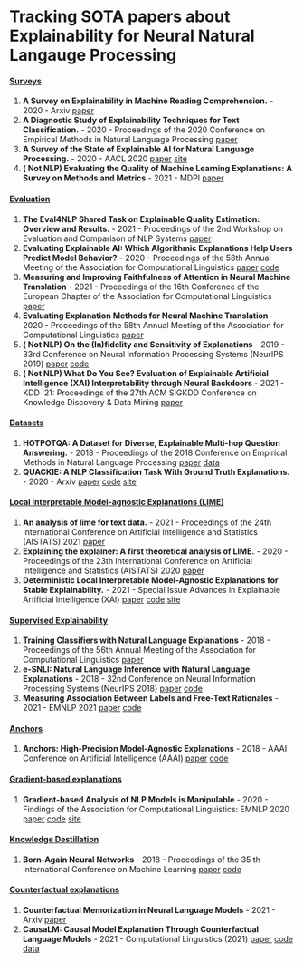 # Tracking SOTA papers about Explainability for Neural Natural Langauge Processing


#### [Surveys](#content)
1. **A Survey on Explainability in Machine Reading Comprehension.** - 2020 - Arxiv [paper](https://arxiv.org/abs/2010.00389)
2. **A Diagnostic Study of Explainability Techniques for Text Classification.** - 2020 - Proceedings of the 2020 Conference on Empirical Methods in Natural Language Processing [paper](https://aclanthology.org/2020.emnlp-main.263.pdf) 
3. **A Survey of the State of Explainable AI for Natural Language Processing.** - 2020 - AACL 2020 [paper](https://arxiv.org/abs/2010.00711) [site](https://xainlp2020.github.io/xainlp/)
4. **( Not NLP) Evaluating the Quality of Machine Learning Explanations: A Survey on Methods and Metrics** - 2021 - MDPI [paper](https://www.mdpi.com/2079-9292/10/5/593)  



#### [Evaluation](#content)

1. **The Eval4NLP Shared Task on Explainable Quality Estimation: Overview and Results.** - 2021 - Proceedings of the 2nd Workshop on Evaluation and Comparison of NLP Systems [paper](https://aclanthology.org/2021.eval4nlp-1.17.pdf)
2. **Evaluating Explainable AI: Which Algorithmic Explanations Help Users Predict Model Behavior?** - 2020 - Proceedings of the 58th Annual Meeting of the Association for Computational Linguistics [paper](https://aclanthology.org/2020.acl-main.491.pdf) [code](https://github.com/peterbhase/InterpretableNLP-ACL2020)
3. **Measuring and Improving Faithfulness of Attention in Neural Machine Translation** - 2021 - Proceedings of the 16th Conference of the European Chapter of the Association for Computational Linguistics [paper](https://aclanthology.org/2021.eacl-main.243.pdf)
4. **Evaluating Explanation Methods for Neural Machine Translation** - 2020 - Proceedings of the 58th Annual Meeting of the Association for Computational Linguistics [paper](https://aclanthology.org/2020.acl-main.35.pdf)
5. **( Not NLP) On the (In)fidelity and Sensitivity of Explanations** - 2019 - 33rd Conference on Neural Information Processing Systems (NeurIPS 2019) [paper](https://papers.nips.cc/paper/2019/file/a7471fdc77b3435276507cc8f2dc2569-Paper.pdf)  [code](https://github.com/chihkuanyeh/saliency_evaluation)
6. **( Not NLP) What Do You See? Evaluation of Explainable Artificial Intelligence (XAI) Interpretability through Neural Backdoors** - 2021 - KDD '21: Proceedings of the 27th ACM SIGKDD Conference on Knowledge Discovery & Data Mining [paper](https://dl.acm.org/doi/10.1145/3447548.3467213)  




#### [Datasets](#content)

1. **HOTPOTQA: A Dataset for Diverse, Explainable Multi-hop Question Answering.** - 2018 - Proceedings of the 2018 Conference on Empirical Methods in Natural Language Processing [paper](https://aclanthology.org/D18-1259/) [data](https://hotpotqa.github.io/)
2. **QUACKIE: A NLP Classification Task With Ground Truth Explanations.** - 2020 - Arxiv [paper](https://aclanthology.org/D18-1259/) [code](https://github.com/axa-rev-research/quackie)  [site](https://axa-rev-research.github.io/quackie/)

#### [Local Interpretable Model-agnostic Explanations (LIME)](#content)

1. **An analysis of lime for text data.** - 2021 - Proceedings of the 24th International Conference on Artificial Intelligence and Statistics (AISTATS) 2021 [paper](http://proceedings.mlr.press/v130/mardaoui21a/mardaoui21a.pdf) 
2. **Explaining the explainer: A first theoretical analysis of LIME.** - 2020 - Proceedings of the 23th International Conference on Artificial Intelligence and Statistics (AISTATS) 2020 [paper](http://proceedings.mlr.press/v108/garreau20a/garreau20a.pdf) 
3. **Deterministic Local Interpretable Model-Agnostic Explanations for Stable Explainability.** - 2021 - Special Issue Advances in Explainable Artificial Intelligence (XAI) [paper](https://aclanthology.org/D18-1259/) [code](https://www.mdpi.com/2504-4990/3/3/27/htm)  [site](https://github.com/rehmanzafar/dlime_experiments)

#### [Supervised Explainability](#content)
1. **Training Classifiers with Natural Language Explanations** - 2018 - Proceedings of the 56th Annual Meeting of the Association for Computational Linguistics [paper](https://aclanthology.org/P18-1175.pdf) 
2. **e-SNLI: Natural Language Inference with Natural Language Explanations** - 2018 - 32nd Conference on Neural Information Processing Systems (NeurIPS 2018) [paper](https://papers.nips.cc/paper/2018/file/4c7a167bb329bd92580a99ce422d6fa6-Paper.pdf) [code](https://github.com/OanaMariaCamburu/e-SNLI) 
3. **Measuring Association Between Labels and Free-Text Rationales** - 2021 - EMNLP 2021 [paper](https://arxiv.org/pdf/2010.12762.pdf) [code](https://github.com/allenai/label_rationale_association) 


#### [Anchors](#content)
1. **Anchors: High-Precision Model-Agnostic Explanations** - 2018 - AAAI Conference on Artificial Intelligence (AAAI) [paper](https://homes.cs.washington.edu/~marcotcr/aaai18.pdf) [code](https://github.com/marcotcr/anchor) 


#### [Gradient-based explanations](#content)
1. **Gradient-based Analysis of NLP Models is Manipulable** - 2020 - Findings of the Association for Computational Linguistics: EMNLP 2020 [paper](https://aclanthology.org/2020.findings-emnlp.24.pdf) [code](https://github.com/ucinlp/facade/tree/facade) [site](https://ucinlp.github.io/facade/) 

#### [Knowledge Destillation](#content)
1. **Born-Again Neural Networks** - 2018 - Proceedings of the 35 th International Conference on Machine Learning [paper](https://proceedings.mlr.press/v80/furlanello18a/furlanello18a.pdf) [code](https://github.com/nocotan/born_again_neuralnet)


#### [Counterfactual explanations](#content)
1. **Counterfactual Memorization in Neural Language Models** - 2021 - Arxiv [paper](https://arxiv.org/abs/2112.12938)
2. **CausaLM: Causal Model Explanation Through Counterfactual Language Models** - 2021 - Computational Linguistics (2021) [paper](https://direct.mit.edu/coli/article/47/2/333/98518/CausaLM-Causal-Model-Explanation-Through) [code](https://github.com/amirfeder/CausaLM) [data](https://www.kaggle.com/amirfeder/causalm) 





